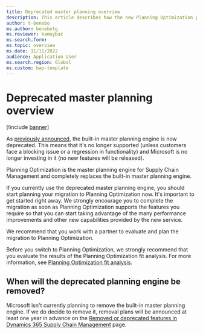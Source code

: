 ```yaml
---
title: Deprecated master planning overview
description: This article describes how the new Planning Optimization planning engine is now replacing the legacy build-in planning engine.
author: t-benebo
ms.author: benebotg
ms.reviewer: kamaybac
ms.search.form:
ms.topic: overview
ms.date: 11/11/2022
audience: Application User
ms.search.region: Global
ms.custom: bap-template
---
```


# Deprecated master planning overview

[!include [banner](../../includes/banner.md)]

As [previously announced](../get-started/removed-deprecated-features-scm-updates.md#use-of-built-in-supply-chain-management-master-planning-engine-for-distribution-scenarios), the built-in master planning engine is now deprecated. This means that it's no longer supported (unless customers face a blocking issue or a regression in functionality) and Microsoft is no longer investing in it (no new features will be released).

Planning Optimization is the master planning engine for Supply Chain Management and completely replaces the built-in master planning engine.

If you currently use the deprecated master planning engine, you should start planning your migration to Planning Optimization now. It's important to get started right away. We strongly encourage you to complete the migration as soon as Planning Optimization supports the features you require so that you can start taking advantage of the many performance improvements and other new capabilities provided by the new service.

We recommend that you work with a partner to evaluate and plan the migration to Planning Optimization.

Before you switch to Planning Optimization, we strongly recommend that you evaluate the results of the Planning Optimization fit analysis. For more information, see [Planning Optimization fit analysis](planning-optimization/planning-optimization-fit-analysis.md).

## When will the deprecated planning engine be removed?

Microsoft isn't currently planning to remove the built-in master planning engine. If we do decide to remove it, removal plans will be announced at least one year in advance on the [Removed or deprecated features in Dynamics 365 Supply Chain Management](../get-started/removed-deprecated-features-scm-updates.md) page.
